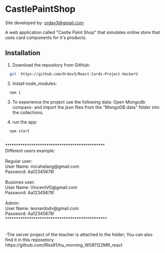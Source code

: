 # CastlePaintShop 
Site developed by: ordav3@gmail.com

A web application called "Castle Paint Shop" that simulates online store that uses card components for it's products.

## Installation

1. Download the repository from GitHub:

```bash
  git  https://github.com/Ordav3/React-Cards-Project-HackerU
```

2. Install node_modules:

```bash
  npm i
```

3. To experience the project use the following data: Open Mongodb compass- and import the json files from the "MongoDB data" folder into the collections.

4. run the app:

```bash
  npm start
```
<br>
**********************************************<br>
Different users example:<br>
<br>
Regular user:<br>
User Name: micahelang@gmail.com<br>
Password: Aa12345678!<br>
<br>
Bussines user:<br>
User Name: VincentVG@gmail.com<br>
Password: Aa12345678!<br>
<br>
Admin:<br>
User Name: leonardodv@gmail.com<br>
Password: Aa12345678!<br>
***********************************************<br>
<br>
<br>
-The server project of the teacher is attached to the folder; You can also find it in this reposetory:
https://github.com/Rlss91/hu_morning_W081122MR_react
